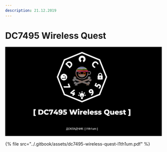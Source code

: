 ```yaml
---
description: 21.12.2019
---
```


# DC7495 Wireless Quest

![](<../.gitbook/assets/image (43).png>)

{% file src="../.gitbook/assets/dc7495-wireless-quest-l1th1um.pdf" %}

